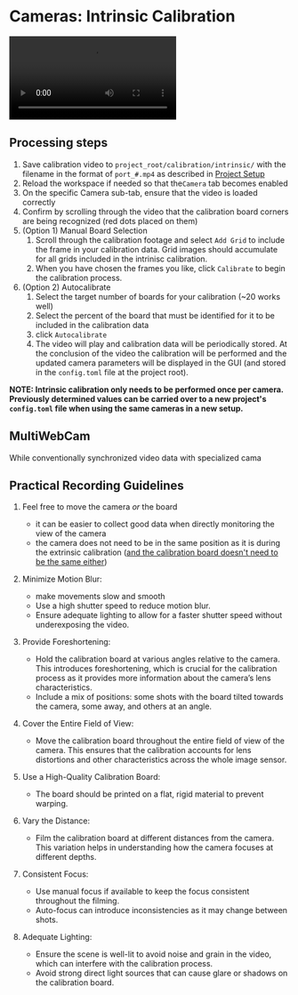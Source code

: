 # Cameras: Intrinsic Calibration

<video  controls>
  <source src="../videos/intrinsic_calibration_demo.mp4" type="video/mp4">
</video>

## Processing steps

1. Save calibration video to `project_root/calibration/intrinsic/` with the filename in the format of `port_#.mp4` as described in [Project Setup](project_setup.md#stage-1-intrinsic-calibration)
2. Reload the workspace if needed so that the`Camera` tab becomes enabled 
3. On the specific Camera sub-tab, ensure that the video is loaded correctly
4. Confirm by scrolling through the video that the calibration board corners are being recognized (red dots placed on them)
5. (Option 1) Manual Board Selection
   1. Scroll through the calibration footage and select `Add Grid` to include the frame in your calibration data. Grid images should accumulate for all grids included in the intrinisc calibration. 
   2. When you have chosen the frames you like, click `Calibrate` to begin the calibration process.
6. (Option 2) Autocalibrate
   1. Select the target number of boards for your calibration (~20 works well) 
   2. Select the percent of the board that must be identified for it to be included in the calibration data
   3. click `Autocalibrate`
   5. The video will play and calibration data will be periodically stored. At the conclusion of the video the calibration will be performed and the updated camera parameters will be displayed in the GUI (and stored in the `config.toml` file at the project root).

**NOTE: Intrinsic calibration only needs to be performed once per camera. Previously determined values can be carried over to a new project's `config.toml` file when using the same cameras in a new setup.** 


## MultiWebCam

While conventionally synchronized video data with specialized cama 

## Practical Recording Guidelines
1. Feel free to move the camera *or* the board
    - it can be easier to collect good data when directly monitoring the view of the camera
    - the camera does not need to be in the same position as it is during the extrinsic calibration ([and the calibration board doesn't need to be the same either](calibration_board.md#different-boards-from-intrinsic-and-extrinsic-calibration))

2. Minimize Motion Blur:
    - make movements slow and smooth 
    - Use a high shutter speed to reduce motion blur. 
    - Ensure adequate lighting to allow for a faster shutter speed without underexposing the video.

3. Provide Foreshortening:
    - Hold the calibration board at various angles relative to the camera. This introduces foreshortening, which is crucial for the calibration process as it provides more information about the camera’s lens characteristics.
    - Include a mix of positions: some shots with the board tilted towards the camera, some away, and others at an angle.

4. Cover the Entire Field of View:
    - Move the calibration board throughout the entire field of view of the camera. This ensures that the calibration accounts for lens distortions and other characteristics across the whole image sensor.

5. Use a High-Quality Calibration Board:
    - The board should be printed on a flat, rigid material to prevent warping.

6. Vary the Distance:
    - Film the calibration board at different distances from the camera. This variation helps in understanding how the camera focuses at different depths.

7. Consistent Focus:
    - Use manual focus if available to keep the focus consistent throughout the filming. 
    - Auto-focus can introduce inconsistencies as it may change between shots.

8. Adequate Lighting:
    - Ensure the scene is well-lit to avoid noise and grain in the video, which can interfere with the calibration process.
    - Avoid strong direct light sources that can cause glare or shadows on the calibration board.